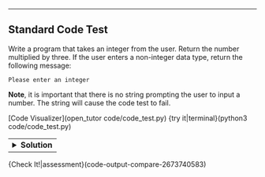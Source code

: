 ----------

## Standard Code Test

Write a program that takes an integer from the user. Return the number multiplied by three. If the user enters a non-integer data type, return the following message:

`Please enter an integer`

**Note**, it is important that there is no string prompting the user to input a number. The string will cause the code test to fail.

[Code Visualizer](open_tutor code/code_test.py)
{try it|terminal}(python3 code/code_test.py)

<table><tbody ><tr><td><details><summary>
	<strong>Solution</strong>
</summary>

Here is one solution to the problem.

```python
num = input("Enter an integer: ")
try:
  num = int(num)
  print(num * 3)
except ValueError:
  print("Please enter an integer")
```

The `try... except` block catches all non-integers passed to the script.
	
</details></td></tr></tbody>
</table>

{Check It!|assessment}(code-output-compare-2673740583)
